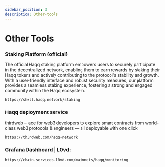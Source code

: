 ```yaml
---
sidebar_position: 3
description: Other-tools
---
```


# Other Tools

### Staking Platform (official)

The official Haqq staking platform empowers users to securely participate in the decentralized network, enabling them to earn rewards by staking their Haqq tokens and actively contributing to the protocol's stability and growth. With a user-friendly interface and robust security measures, our platform provides a seamless staking experience, fostering a strong and engaged community within the Haqq ecosystem.
```bash
https://shell.haqq.network/staking
```

### Haqq deployment service

thirdweb – lace for web3 developers to explore smart contracts from world-class web3 protocols & engineers — all deployable with one click.
```bash
https://thirdweb.com/haqq-network
```

### Grafana Dashboard | L0vd: 

```bash
https://chain-services.l0vd.com/mainnets/haqq/monitoring
```

